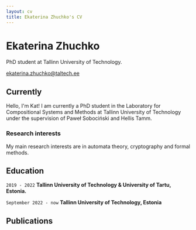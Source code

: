 ```yaml
---
layout: cv
title: Ekaterina Zhuchko's CV
---
```

# Ekaterina Zhuchko
PhD student at Tallinn University of Technology.

<div id="ezhuchko.github.io">
<a href="ekaterina.zhuchko@taltech.ee">ekaterina.zhuchko@taltech.ee</a>
</div>


## Currently

Hello, I'm Kat! I am currently a PhD student in the Laboratory for Compositional Systems and Methods at Tallinn University of Technology under the supervision of Paweł Sobociński and Hellis Tamm. 

### Research interests

My main research interests are in automata theory, cryptography and formal methods.

## Education

`2019 - 2022`
__Tallinn University of Technology & University of Tartu, Estonia.__

`September 2022 - now`
__Tallinn University of Technology, Estonia__


## Publications

<!-- A list is also available [online](http://scholar.google.co.uk/citations?user=LTOTl0YAAAAJ) -->


<!-- ### Footer

Last updated: May 2023 -->


